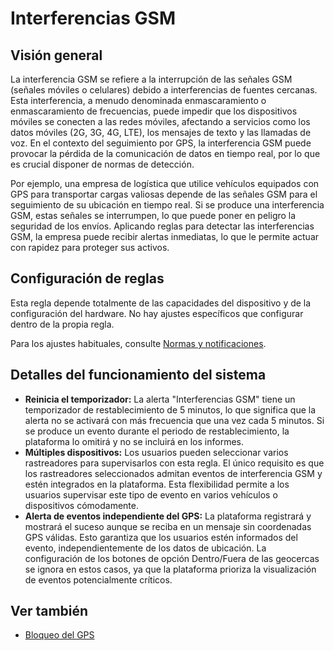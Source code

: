 # Interferencias GSM

## Visión general

La interferencia GSM se refiere a la interrupción de las señales GSM (señales móviles o celulares) debido a interferencias de fuentes cercanas. Esta interferencia, a menudo denominada enmascaramiento o enmascaramiento de frecuencias, puede impedir que los dispositivos móviles se conecten a las redes móviles, afectando a servicios como los datos móviles (2G, 3G, 4G, LTE), los mensajes de texto y las llamadas de voz. En el contexto del seguimiento por GPS, la interferencia GSM puede provocar la pérdida de la comunicación de datos en tiempo real, por lo que es crucial disponer de normas de detección.

Por ejemplo, una empresa de logística que utilice vehículos equipados con GPS para transportar cargas valiosas depende de las señales GSM para el seguimiento de su ubicación en tiempo real. Si se produce una interferencia GSM, estas señales se interrumpen, lo que puede poner en peligro la seguridad de los envíos. Aplicando reglas para detectar las interferencias GSM, la empresa puede recibir alertas inmediatas, lo que le permite actuar con rapidez para proteger sus activos.

## Configuración de reglas

Esta regla depende totalmente de las capacidades del dispositivo y de la configuración del hardware. No hay ajustes específicos que configurar dentro de la propia regla.

Para los ajustes habituales, consulte [Normas y notificaciones](../../).

## Detalles del funcionamiento del sistema

* **Reinicia el temporizador:** La alerta "Interferencias GSM" tiene un temporizador de restablecimiento de 5 minutos, lo que significa que la alerta no se activará con más frecuencia que una vez cada 5 minutos. Si se produce un evento durante el periodo de restablecimiento, la plataforma lo omitirá y no se incluirá en los informes.
* **Múltiples dispositivos:** Los usuarios pueden seleccionar varios rastreadores para supervisarlos con esta regla. El único requisito es que los rastreadores seleccionados admitan eventos de interferencia GSM y estén integrados en la plataforma. Esta flexibilidad permite a los usuarios supervisar este tipo de evento en varios vehículos o dispositivos cómodamente.
* **Alerta de eventos independiente del GPS:** La plataforma registrará y mostrará el suceso aunque se reciba en un mensaje sin coordenadas GPS válidas. Esto garantiza que los usuarios estén informados del evento, independientemente de los datos de ubicación. La configuración de los botones de opción Dentro/Fuera de las geocercas se ignora en estos casos, ya que la plataforma prioriza la visualización de eventos potencialmente críticos.

## Ver también

* [Bloqueo del GPS](../../posicionamiento-del-dispositivo/posicionamiento-del-dispositivo/bloqueo-del-gps.md)
